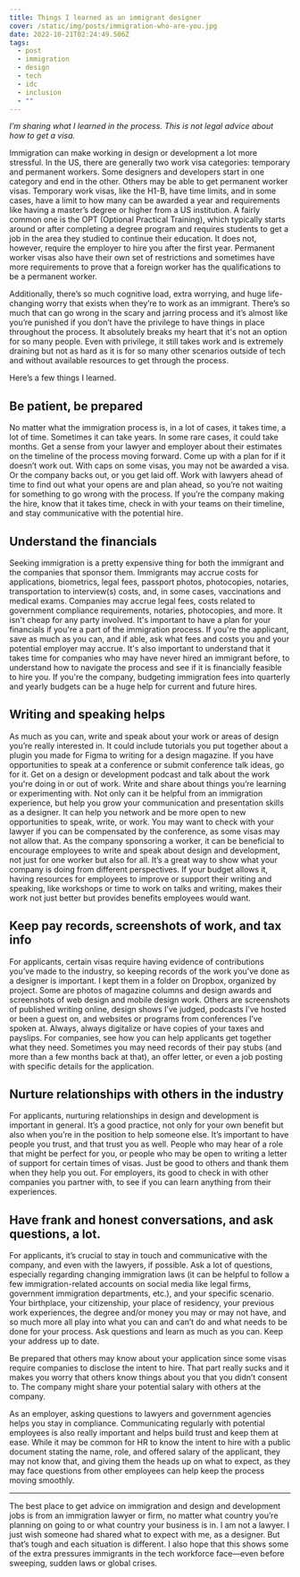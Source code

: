 ```yaml
---
title: Things I learned as an immigrant designer
cover: /static/img/posts/immigration-who-are-you.jpg
date: 2022-10-21T02:24:49.506Z
tags:
  - post
  - immigration
  - design
  - tech
  - idc
  - inclusion
  - ""
---
```

*I’m sharing what I learned in the process. This is not legal advice about how to get a visa.*

Immigration can make working in design or development a lot more stressful. In the US, there are generally two work visa categories: temporary and permanent workers. Some designers and developers start in one category and end in the other. Others may be able to get permanent worker visas. Temporary work visas, like the H1-B, have time limits, and in some cases, have a limit to how many can be awarded a year and requirements like having a master’s degree or higher from a US institution. A fairly common one is the OPT (Optional Practical Training), which typically starts around or after completing a degree program and requires students to get a job in the area they studied to continue their education. It does not, however, require the employer to hire you after the first year. Permanent worker visas also have their own set of restrictions and sometimes have more requirements to prove that a foreign worker has the qualifications to be a permanent worker.

Additionally, there’s so much cognitive load, extra worrying, and huge life-changing worry that exists when they’re to work as an immigrant. There’s so much that can go wrong in the scary and jarring process and it’s almost like you’re punished if you don’t have the privilege to have things in place throughout the process. It absolutely breaks my heart that it's not an option for so many people. Even with privilege, it still takes work and is extremely draining but not as hard as it is for so many other scenarios outside of tech and without available resources to get through the process.

Here’s a few things I learned.

## **Be patient, be prepared**

No matter what the immigration process is, in a lot of cases, it takes time, a lot of time. Sometimes it can take years. In some rare cases, it could take months. Get a sense from your lawyer and employer about their estimates on the timeline of the process moving forward. Come up with a plan for if it doesn’t work out. With caps on some visas, you may not be awarded a visa. Or the company backs out, or you get laid off. Work with lawyers ahead of time to find out what your opens are and plan ahead, so you’re not waiting for something to go wrong with the process. If you’re the company making the hire, know that it takes time, check in with your teams on their timeline, and stay communicative with the potential hire.

## **Understand the financials**

Seeking immigration is a pretty expensive thing for both the immigrant and the companies that sponsor them. Immigrants may accrue costs for applications, biometrics, legal fees, passport photos, photocopies, notaries, transportation to interview(s) costs, and, in some cases, vaccinations and medical exams. Companies may accrue legal fees, costs related to government compliance requirements, notaries, photocopies, and more. It isn't cheap for any party involved. It's important to have a plan for your financials if you're a part of the immigration process. If you're the applicant, save as much as you can, and if able, ask what fees and costs you and your potential employer may accrue. It's also important to understand that it takes time for companies who may have never hired an immigrant before, to understand how to navigate the process and see if it is financially feasible to hire you. If you're the company, budgeting immigration fees into quarterly and yearly budgets can be a huge help for current and future hires.

## **Writing and speaking helps**

As much as you can, write and speak about your work or areas of design you’re really interested in. It could include tutorials you put together about a plugin you made for Figma to writing for a design magazine. If you have opportunities to speak at a conference or submit conference talk ideas, go for it. Get on a design or development podcast and talk about the work you're doing in or out of work. Write and share about things you’re learning or experimenting with. Not only can it be helpful from an immigration experience, but help you grow your communication and presentation skills as a designer. It can help you network and be more open to new opportunities to speak, write, or work. You may want to check with your lawyer if you can be compensated by the conference, as some visas may not allow that. As the company sponsoring a worker, it can be beneficial to encourage employees to write and speak about design and development, not just for one worker but also for all. It’s a great way to show what your company is doing from different perspectives. If your budget allows it, having resources for employees to improve or support their writing and speaking, like workshops or time to work on talks and writing, makes their work not just better but provides benefits employees would want.

## **Keep pay records, screenshots of work, and tax info**

For applicants, certain visas require having evidence of contributions you’ve made to the industry, so keeping records of the work you’ve done as a designer is important. I kept them in a folder on Dropbox, organized by project. Some are photos of magazine columns and design awards and screenshots of web design and mobile design work. Others are screenshots of published writing online, design shows I’ve judged, podcasts I’ve hosted or been a guest on, and websites or programs from conferences I’ve spoken at. Always, always digitalize or have copies of your taxes and payslips. For companies, see how you can help applicants get together what they need. Sometimes you may need records of their pay stubs (and more than a few months back at that), an offer letter, or even a job posting with specific details for the application.

## **Nurture relationships with others in the industry**

For applicants, nurturing relationships in design and development is important in general. It’s a good practice, not only for your own benefit but also when you’re in the position to help someone else. It’s important to have people you trust, and that trust you as well. People who may hear of a role that might be perfect for you, or people who may be open to writing a letter of support for certain times of visas. Just be good to others and thank them when they help you out. For employers, its good to check in with other companies you partner with, to see if you can learn anything from their experiences.

## **Have frank and honest conversations, and ask questions, a lot.**

For applicants, it’s crucial to stay in touch and communicative with the company, and even with the lawyers, if possible. Ask a lot of questions, especially regarding changing immigration laws (it can be helpful to follow a few immigration-related accounts on social media like legal firms, government immigration departments, etc.), and your specific scenario. Your birthplace, your citizenship, your place of residency, your previous work experiences, the degree and/or money you may or may not have, and so much more all play into what you can and can’t do and what needs to be done for your process. Ask questions and learn as much as you can. Keep your address up to date. 

Be prepared that others may know about your application since some visas require companies to disclose the intent to hire. That part really sucks and it makes you worry that others know things about you that you didn’t consent to. The company might share your potential salary with others at the company. 

As an employer, asking questions to lawyers and government agencies helps you stay in compliance. Communicating regularly with potential employees is also really important and helps build trust and keep them at ease. While it may be common for HR to know the intent to hire with a public document stating the name, role, and offered salary of the applicant, they may not know that, and giving them the heads up on what to expect, as they may face questions from other employees can help keep the process moving smoothly.

- - -

The best place to get advice on immigration and design and development jobs is from an immigration lawyer or firm, no matter what country you’re planning on going to or what country your business is in. I am not a lawyer. I just wish someone had shared what to expect with me, as a designer. But that’s tough and each situation is different. I also hope that this shows some of the extra pressures immigrants in the tech workforce face—even before sweeping, sudden laws or global crises.